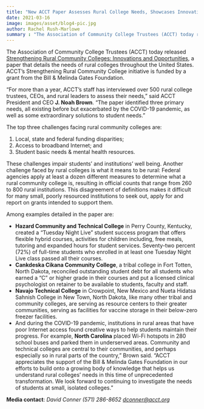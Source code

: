 ```yaml
---
title: "New ACCT Paper Assesses Rural College Needs, Showcases Innovative Solutions to Making Do with Limited Resources"
date: 2021-03-16
image: images/asset/blog4-pic.jpg
author: Rachel Rush-Marlowe
summary : "The Association of Community College Trustees (ACCT) today released Strengthening Rural Community Colleges: Innovations and Opportunities, a paper that details the needs of rural colleges throughout the United States."
---
```


The Association of Community College Trustees (ACCT) today released <a href="https://www.acct.org/files/Strengthening%20Rural%20Community%20Colleges%202021.pdf" target="_blank">Strengthening Rural Community Colleges: Innovations and Opportunities</a>, a paper that details the needs of rural colleges throughout the United States. ACCT’s Strengthening Rural Community College initiative is funded by a grant from the Bill & Melinda Gates Foundation.

“For more than a year, ACCT’s staff has interviewed over 500 rural college trustees, CEOs, and rural leaders to assess their needs,” said ACCT President and CEO **J. Noah Brown**. “The paper identified three primary needs, all existing before but exacerbated by the COVID-19 pandemic, as well as some extraordinary solutions to student needs.”

The top three challenges facing rural community colleges are:

1. Local, state and federal funding disparities;
2. Access to broadband Internet; and
3. Student basic needs & mental health resources.

These challenges impair students’ and institutions’ well being. Another challenge faced by rural colleges is what it means to be rural: Federal agencies apply at least a dozen different measures to determine what a rural community college is, resulting in official counts that range from 260 to 800 rural institutions. This disagreement of definitions makes it difficult for many small, poorly resourced institutions to seek out, apply for and report on grants intended to support them.

Among examples detailed in the paper are:

- **Hazard Community and Technical College** in Perry County, Kentucky, created a “Tuesday Night Live” student success program that offers flexible hybrid courses, activities for children including, free meals, tutoring and expanded hours for student services. Seventy-two percent (72%) of full-time students who enrolled in at least one Tuesday Night Live class passed all their courses.
- **Cankdeska Cikana Community College**, a tribal college in Fort Totten, North Dakota, reconciled outstanding student debt for all students who earned a “C” or higher grade in their courses and put a licensed clinical psychologist on retainer to be available to students, faculty and staff.
- **Navajo Technical College** in Crowpoint, New Mexico and Nueta Hidatsa Sahnish College in New Town, North Dakota, like many other tribal and community colleges, are serving as resource centers to their greater communities, serving as facilities for vaccine storage in their below-zero freezer facilities.
- And during the COVID-19 pandemic, institutions in rural areas that have poor Internet access found creative ways to help students maintain their progress. For example, **North Carolina** placed Wi-Fi hotspots in 280 school buses and parked them in underserved areas.
Community and technical colleges are central to their communities, and perhaps especially so in rural parts of the country,” Brown said. “ACCT appreciates the support of the Bill & Melinda Gates Foundation in our efforts to build onto a growing body of knowledge that helps us understand rural colleges’ needs in this time of unprecedented transformation. We look forward to continuing to investigate the needs of students at small, isolated colleges.”

**Media contact**:
*David Conner
(571) 286-8652
dconner@acct.org*

